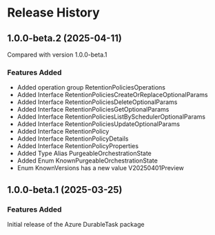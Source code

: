 # Release History
    
## 1.0.0-beta.2 (2025-04-11)
Compared with version 1.0.0-beta.1
    
### Features Added

  - Added operation group RetentionPoliciesOperations
  - Added Interface RetentionPoliciesCreateOrReplaceOptionalParams
  - Added Interface RetentionPoliciesDeleteOptionalParams
  - Added Interface RetentionPoliciesGetOptionalParams
  - Added Interface RetentionPoliciesListBySchedulerOptionalParams
  - Added Interface RetentionPoliciesUpdateOptionalParams
  - Added Interface RetentionPolicy
  - Added Interface RetentionPolicyDetails
  - Added Interface RetentionPolicyProperties
  - Added Type Alias PurgeableOrchestrationState
  - Added Enum KnownPurgeableOrchestrationState
  - Enum KnownVersions has a new value V20250401Preview
    
    
## 1.0.0-beta.1 (2025-03-25)

### Features Added

Initial release of the Azure DurableTask package

